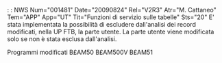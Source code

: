  :  : NWS Num="001481" Date="20090824" Rel="V2R3" Atr="M. Cattaneo" Tem="APP" App="UT" Tit="Funzioni di servizio sulle tabelle" Sts="20"
E' stata implementata la possibilità di escludere dall'analisi dei record modificati, nella UP FTB,
la parte utente.
La parte utente viene modificata solo se non è stata esclusa dall'analisi.

Programmi modificati
B£AM50
B£AM500V
B£AM51
